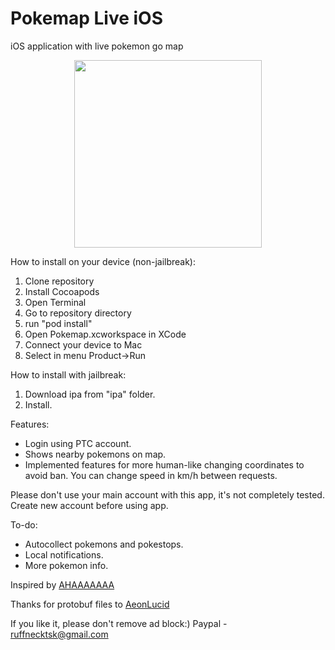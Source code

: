 # Pokemap Live iOS
iOS application with live pokemon go map

<p align="center">
  <img src="https://github.com/ruffnecktsk/pokemap_live_ios/blob/master/0x0ss.jpg" width="300"/>
</p>

How to install on your device (non-jailbreak):

1. Clone repository
2. Install Cocoapods
3. Open Terminal
4. Go to repository directory
5. run "pod install"
6. Open Pokemap.xcworkspace in XCode
7. Connect your device to Mac
8. Select in menu Product->Run

How to install with jailbreak:

1. Download ipa from "ipa" folder.
2. Install.

Features:

- Login using PTC account.
- Shows nearby pokemons on map. 
- Implemented features for more human-like changing coordinates to avoid ban. You can change speed in km/h between requests.

Please don't use your main account with this app, it's not completely tested. Create new account before using app.

To-do:

- Autocollect pokemons and pokestops.
- Local notifications.
- More pokemon info.

Inspired by [AHAAAAAAA](https://github.com/AHAAAAAAA/PokemonGo-Map/)

Thanks for protobuf files to [AeonLucid](https://github.com/AeonLucid/POGOProtos)

If you like it, please don't remove ad block:)
Paypal - ruffnecktsk@gmail.com
